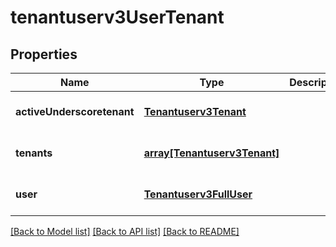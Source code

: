 # tenantuserv3UserTenant

## Properties
Name | Type | Description | Notes
------------ | ------------- | ------------- | -------------
**activeUnderscoretenant** | [**Tenantuserv3Tenant**](Tenantuserv3Tenant.md) |  | [optional] [default to null]
**tenants** | [**array[Tenantuserv3Tenant]**](Tenantuserv3Tenant.md) |  | [optional] [default to null]
**user** | [**Tenantuserv3FullUser**](Tenantuserv3FullUser.md) |  | [optional] [default to null]

[[Back to Model list]](../README.md#documentation-for-models) [[Back to API list]](../README.md#documentation-for-api-endpoints) [[Back to README]](../README.md)


